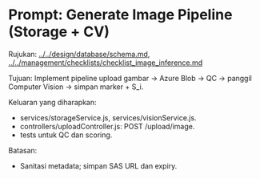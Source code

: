 # Prompt: Generate Image Pipeline (Storage + CV)

Rujukan: [../../design/database/schema.md](../../design/database/schema.md), [../../management/checklists/checklist_image_inference.md](../../management/checklists/checklist_image_inference.md)

Tujuan: Implement pipeline upload gambar → Azure Blob → QC → panggil Computer Vision → simpan marker + S_i.

Keluaran yang diharapkan:
- services/storageService.js, services/visionService.js.
- controllers/uploadController.js: POST /upload/image.
- tests untuk QC dan scoring.

Batasan:
- Sanitasi metadata; simpan SAS URL dan expiry.
